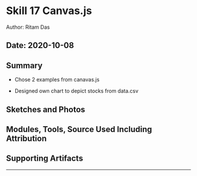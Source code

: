 #  Skill 17 Canvas.js

Author: Ritam Das

Date: 2020-10-08
-----

## Summary
- Chose 2 examples from canavas.js

- Designed own chart to depict stocks from data.csv

## Sketches and Photos


## Modules, Tools, Source Used Including Attribution


## Supporting Artifacts


-----
